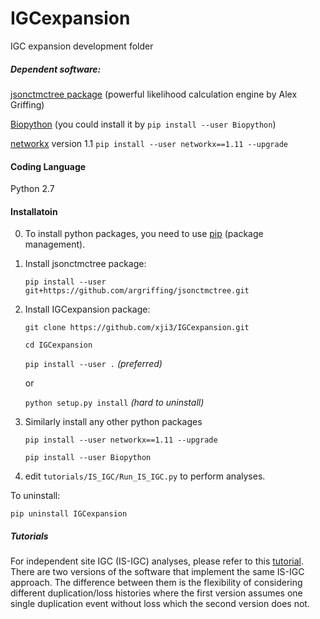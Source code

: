 # IGCexpansion
IGC expansion development folder

##### Dependent software: 

[jsonctmctree package](http://jsonctmctree.readthedocs.org/en/latest/) (powerful likelihood  calculation 
engine by Alex Griffing)

[Biopython](http://biopython.org/wiki/Biopython) (you could install it by `pip install --user Biopython`)

[networkx](https://networkx.github.io/) version 1.1 `pip install --user networkx==1.11 --upgrade` 

#### Coding Language
Python 2.7

#### Installatoin

0. To install python packages, you need to use [pip](https://pip.pypa.io/en/stable/installing/) (package management). 

1. Install jsonctmctree package:
	
	`
	pip install --user git+https://github.com/argriffing/jsonctmctree.git
	`

2. Install IGCexpansion package:
	
	`
	git clone https://github.com/xji3/IGCexpansion.git
	`
	
	`
	cd IGCexpansion
	`
	
	`
	pip install --user .
	`  _(preferred)_
	
	or
	
	`
	python setup.py install
	` _(hard to uninstall)_  


3. Similarly install any other python packages
	
	`
	pip install --user networkx==1.11 --upgrade
	`
	
	`
	pip install --user Biopython
	`


4. edit `tutorials/IS_IGC/Run_IS_IGC.py` to perform analyses.


To uninstall:
	
	pip uninstall IGCexpansion


##### Tutorials

For independent site IGC (IS-IGC) analyses, please refer to this [tutorial](tutorials/IndependentSiteTutorial.md).  
There are two versions of the software that implement the same IS-IGC approach.  The difference between them is the flexibility of considering different duplication/loss histories where the first version assumes one single duplication event without loss which the second version does not.